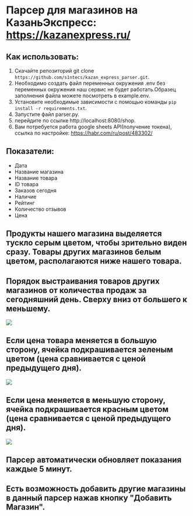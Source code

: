 # Парсер для магазинов на КазаньЭкспресс: https://kazanexpress.ru/

## Как использовать:
1. Скачайте репозиторий git clone ```https://github.com/s1ntecs/kazan_express_parser.git```.
2. Необходимо создать файл переменных окружения .env без переменных окружения наш сервис не будет     работать.Образец заполнения файла можете посмотреть в example.env.
3. Установите необходимые зависимости с помощью команды ```pip install -r requirements.txt```.
3. Запустите файл parser.py.
4. перейдите по ссылке http://localhost:8080/shop.
5. Вам потребуется работа google sheets API(получение токена), ссылка по настройке: https://habr.com/ru/post/483302/

## Показатели:
- Дата
- Название магазина
- Название товара
- ID товара
- Заказов сегодня
- Наличие
- Рейтинг
- Количество отзывов
- Цена

## Продукты нашего магазина выделяется тускло серым цветом, чтобы зрительно виден сразу. Товары других магазинов белым цветом, располагаются ниже нашего товара. 
## Порядок выстраивания товаров других магазинов от количества продаж за сегодняшний день. Сверху вниз от большего к меньшему.

![](https://ic.wampi.ru/2023/04/03/SAIT-kzn.png)

## Если цена товара меняется в большую сторону, ячейка подкрашивается зеленым цветом (цена сравнивается с ценой предыдущего дня).
![](https://im.wampi.ru/2023/04/03/SAIT-kzn.png)
## Если цена меняется в меньшую сторону, ячейка подкрашивается красным цветом (цена сравнивается с ценой предыдущего дня).
![](https://ic.wampi.ru/2023/04/03/SAIT-kzn8430d81adfca93a5.png)

## Парсер автоматически обновляет показания каждые 5 минут.

## Есть возможность добавить другие магазины в данный парсер нажав кнопку "Добавить Магазин".
